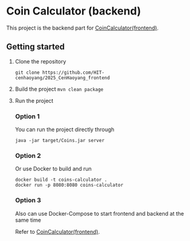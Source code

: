 # Coin Calculator (backend)

This project is the backend part for [CoinCalculator(frontend)](https://github.com/HIT-cenhaoyang/2025_CenHaoyang_frontend).

## Getting started

1. Clone the repository

   ```
   git clone https://github.com/HIT-cenhaoyang/2025_CenHaoyang_frontend
   ```
2. Build the project
   `mvn clean package`
3. Run the project
   ### Option 1
   You can run the project directly through
   ```
   java -jar target/Coins.jar server
   ```
   ### Option 2
   Or use Docker to build and run
   ```
   docker build -t coins-calculator .
   docker run -p 8080:8080 coins-calculator
   ```
   ### Option 3
   Also can use Docker-Compose to start frontend and backend at the same time
   
   Refer to [CoinCalculator(frontend)](https://github.com/HIT-cenhaoyang/2025_CenHaoyang_frontend).
